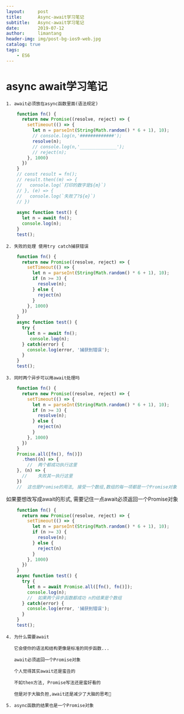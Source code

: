 ```yaml
---
layout:     post
title:      Async-await学习笔记
subtitle:   Async-await学习笔记
date:       2019-07-12
author:     limantang
header-img: img/post-bg-ios9-web.jpg
catalog: true
tags:
    - ES6
---
```

# async await学习笔记

    1. await必须放在async函数里面(语法规定)

   ```typescript
       function fn() {
         return new Promise((resolve, reject) => {
           setTimeout(() => {
             let n = parseInt(String(Math.random() * 6 + 1), 10);
             // console.log(n,'#############');
             resolve(n);
             // console.log(n,'______________');
             // reject(n);
           }, 1000)
         })
       }
       // const result = fn();
       // result.then((m) => {
       //   console.log(`打印的数字是${m}`)
       // }, (e) => {
       //   console.log(`失败了?${e}`)
       // })
       
       async function test() {
         let n = await fn();
         console.log(n);
       }
       test();
   ```

    2. 失败的处理 使用try catch捕获错误

   ```typescript
       function fn() {
         return new Promise((resolve, reject) => {
           setTimeout(() => {
             let n = parseInt(String(Math.random() * 6 + 1), 10);
             if (n >= 3) {
               resolve(n);
             } else {
               reject(n)
             }
           }, 1000)
         })
       }
       async function test() {
         try {
           let n = await fn();
            console.log(n);
         } catch(error) {
           console.log(error, '捕获到错误');
         }
       }
       test();
   ```

    3. 同时两个异步可以用await处理吗

```typescript
    function fn() {
      return new Promise((resolve, reject) => {
        setTimeout(() => {
          let n = parseInt(String(Math.random() * 6 + 1), 10);
          if (n >= 3) {
            resolve(n);
          } else {
            reject(n)
          }
        }, 1000)
      })
    }
    Promise.all([fn(), fn()])
      .then((n) => {
        //	两个都成功执行这里
    }, (n) => {
      //	失败其一执行这里
    })
    //	这也是Promise的用法, 接受一个数组,数组的每一项都是一个Promise对象
```

如果要想改写成await的形式, 需要记住一点await必须返回一个Promise对象

```typescript
    function fn() {
      return new Promise((resolve, reject) => {
        setTimeout(() => {
          let n = parseInt(String(Math.random() * 6 + 1), 10);
          if (n >= 3) {
            resolve(n);
          } else {
            reject(n)
          }
        }, 1000)
      })
    }
    async function test() {
      try {
        let n = await Promise.all([fn(), fn()]);
        console.log(n);
        //	如果两个异步函数都成功 n的结果是个数组
      } catch(error) {
        console.log(error, '捕获到错误');
      }
    }
    test();
```

    4. 为什么需要await

       它会使你的语法和结构更像是标准的同步函数...
    
       await必须返回一个Promise对象
    
       个人觉得其实await还是蛮丑的
    
       不如then方法, Promise写法还是蛮好看的
    
       但是对于大脑负担,await还是减少了大脑的思考🤔

    5. async函数的结果也是一个Promise对象
